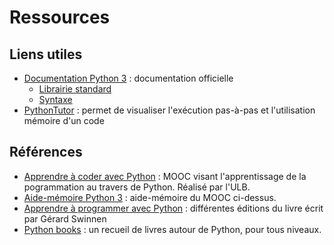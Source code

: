 # Ressources

## Liens utiles

- [Documentation Python 3] : documentation officielle
    - [Librairie standard]
    - [Syntaxe]
- [PythonTutor] : permet de visualiser l'exécution pas-à-pas et l'utilisation mémoire d'un code

## Références

- [Apprendre à coder avec Python] : MOOC visant l'apprentissage de la pogrammation au travers de Python.
  Réalisé par l'ULB.
- [Aide-mémoire Python 3] : aide-mémoire du MOOC ci-dessus.
- [Apprendre à programmer avec Python] : différentes éditions du livre écrit par Gérard Swinnen
- [Python books] : un recueil de livres autour de Python, pour tous niveaux.

[Documentation Python 3]: https://docs.python.org/3/
[Librairie standard]: https://docs.python.org/3/library/index.html
[Syntaxe]: https://docs.python.org/3/reference/index.html
[PythonTutor]: http://pythontutor.com
[Aide-mémoire Python 3]: aide-memoire-Python.pdf
[Apprendre à coder avec Python]: https://www.fun-mooc.fr/courses/course-v1:ulb+44013+session02/about
[Apprendre à programmer avec Python]: https://inforef.be/swi/python.htm
[Python books]: https://pythonbooks.org/
